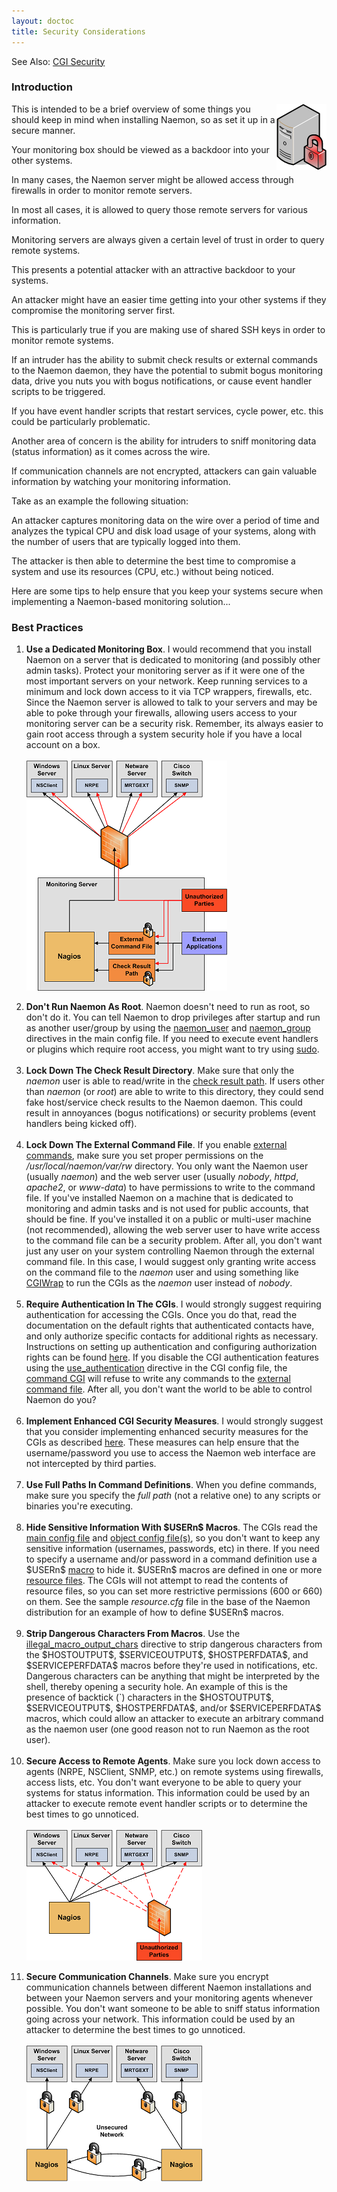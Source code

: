```yaml
---
layout: doctoc
title: Security Considerations
---
```


<span class="glyphicon glyphicon-arrow-right"></span> See Also: <a href="cgisecurity.html">CGI Security</a>

<a name="intro"></a>

### Introduction

<img src="images/security.png" border="0" style="float: right; clear: both;" alt="Security" title="Security">

This is intended to be a brief overview of some things you should keep in mind when
installing Naemon, so as set it up in a secure manner.

Your monitoring box should be viewed as a backdoor into your other systems.

In many cases, the Naemon server might be allowed access through firewalls in order
to monitor remote servers.

In most all cases, it is allowed to query those remote servers for various information.

Monitoring servers are always given a certain level of trust in order to query remote systems.

This presents a potential attacker with an attractive backdoor to your systems.

An attacker might have an easier time getting into your other systems if they compromise
the monitoring server first.

This is particularly true if you are making use of shared SSH keys in order to monitor remote systems.

If an intruder has the ability to submit check results or external commands to the Naemon
daemon, they have the potential to submit bogus monitoring data, drive you nuts you with
bogus notifications, or cause event handler scripts to be triggered.

If you have event handler scripts that restart services, cycle power, etc. this could be particularly problematic.

Another area of concern is the ability for intruders to sniff monitoring data (status information) as it comes across the wire.

If communication channels are not encrypted, attackers can gain valuable information by watching your monitoring information.

Take as an example the following situation:

An attacker captures monitoring data on the wire over a period of time and analyzes the
typical CPU and disk load usage of your systems, along with the number of users that are
typically logged into them.

The attacker is then able to determine the best time to compromise a system and use its
resources (CPU, etc.) without being noticed.

Here are some tips to help ensure that you keep your systems secure when implementing
a Naemon-based monitoring solution...

<a name="bestpractices"></a>

### Best Practices

<ol>
<li><strong>Use a Dedicated Monitoring Box</strong>.
    I would recommend that you install Naemon on a server that is dedicated to monitoring
    (and possibly other admin tasks). Protect your monitoring server as if it were one
    of the most important servers on your network.
    Keep running services to a minimum and lock down access to it via TCP wrappers, firewalls,
    etc. Since the Naemon server is allowed to talk to your servers and may be able to poke
    through your firewalls, allowing users access to your monitoring server can be a security risk.
    Remember, its always easier to gain root access through a system security hole if you
    have a local account on a box.<br><br><img src="images/security3.png" border="0" style="float: left; clear: both;" alt="Monitoring Box" title="Monitoring Box"><br clear="all"><br></li>
<li><strong>Don't Run Naemon As Root</strong>.
    Naemon doesn't need to run as root, so don't do it.
    You can tell Naemon to drop privileges after startup and run as another user/group by
    using the <a href="configmain.html#naemon_user">naemon_user</a> and
    <a href="configmain.html#naemon_group">naemon_group</a> directives in the main config file.
    If you need to execute event handlers or plugins which require root access, you might
    want to try using <a href="http://www.courtesan.com/sudo/sudo.html">sudo</a>.<br><br>
<li><strong>Lock Down The Check Result Directory</strong>.
    Make sure that only the <i>naemon</i> user is able to read/write in the
    <a href="configmain.html#check_result_path">check result path</a>.
    If users other than <i>naemon</i> (or <i>root</i>) are able to write to this directory,
    they could send fake host/service check results to the Naemon daemon.
    This could result in annoyances (bogus notifications) or security problems (event handlers being kicked off).<br><br></li>
<li><strong>Lock Down The External Command File</strong>.
    If you enable <a href="extcommands.html">external commands</a>, make sure you set proper permissions on the
    <i>/usr/local/naemon/var/rw</i> directory.
    You only want the Naemon user (usually <i>naemon</i>) and the web server user (usually <i>nobody</i>, <i>httpd</i>,
    <i>apache2</i>, or <i>www-data</i>) to have permissions to write to the command file.
    If you've installed Naemon on a machine that is dedicated to monitoring and admin tasks and is not used for public
    accounts, that should be fine. If you've installed it on a public or multi-user machine (not recommended),
    allowing the web server user to have write access to the command file can be a security problem.
    After all, you don't want just any user on your system controlling Naemon through the external command file.
    In this case, I would suggest only granting write access on the command file to the <i>naemon</i> user and
    using something like <a href="http://cgiwrap.sourceforge.net/">CGIWrap</a> to run the CGIs as the <i>naemon</i>
    user instead of <i>nobody</i>.<br><br></li>
<li><strong>Require Authentication In The CGIs</strong>.
    I would strongly suggest requiring authentication for accessing the CGIs.
    Once you do that, read the documentation on the default rights that authenticated contacts have, and only
    authorize specific contacts for additional rights as necessary.
    Instructions on setting up authentication and configuring authorization rights can be found <a href="cgiauth.html">here</a>.
    If you disable the CGI authentication features using the <a href="configcgi.html#use_authentication">use_authentication</a>
    directive in the CGI config file, the <a href="cgis.html#cmd_cgi">command CGI</a> will refuse to write any commands to
    the <a href="configmain.html#command_file">external command file</a>.
    After all, you don't want the world to be able to control Naemon do you?<br><br></li>
<li><strong>Implement Enhanced CGI Security Measures</strong>.
    I would strongly suggest that you consider implementing enhanced security measures for the CGIs as described
    <a href="cgisecurity.html">here</a>.
    These measures can help ensure that the username/password you use to access the Naemon web interface are not
    intercepted by third parties.<br><br></li>
<li><strong>Use Full Paths In Command Definitions</strong>.
    When you define commands, make sure you specify the <i>full path</i> (not a relative one) to any scripts or
    binaries you're executing.<br><br></li>
<li><strong>Hide Sensitive Information With $USERn$ Macros</strong>.
    The CGIs read the <a href="configmain.html">main config file</a> and <a href="configobject.html">object config file(s)</a>,
    so you don't want to keep any sensitive information (usernames, passwords, etc) in there.
    If you need to specify a username and/or password in a command definition use a $USERn$ <a href="macros.html">macro</a> to hide it.
    $USERn$ macros are defined in one or more <a href="configmain.html#resource_file">resource files</a>.
    The CGIs will not attempt to read the contents of resource files, so you can set more restrictive permissions (600 or 660) on them.
    See the sample <i>resource.cfg</i> file in the base of the Naemon distribution for an example of how to define $USERn$ macros.<br><br></li>
<li><strong>Strip Dangerous Characters From Macros</strong>.
    Use the <a href="configmain.html#illegal_macro_output_chars">illegal_macro_output_chars</a> directive to strip
    dangerous characters from the $HOSTOUTPUT$, $SERVICEOUTPUT$, $HOSTPERFDATA$, and $SERVICEPERFDATA$ macros before
    they're used in notifications, etc.
    Dangerous characters can be anything that might be interpreted by the shell, thereby opening a security hole.
    An example of this is the presence of backtick (`) characters in the $HOSTOUTPUT$, $SERVICEOUTPUT$, $HOSTPERFDATA$,
    and/or $SERVICEPERFDATA$ macros, which could allow an attacker to execute an arbitrary command as the naemon user
    (one good reason not to run Naemon as the root user).<br><br></li>
<li><strong>Secure Access to Remote Agents</strong>. Make sure you lock down access to agents (NRPE, NSClient, SNMP, etc.)
    on remote systems using firewalls, access lists, etc.
    You don't want everyone to be able to query your systems for status information.
    This information could be used by an attacker to execute remote event handler scripts or to determine the best
    times to go unnoticed.<br><br><img src="images/security1.png" border="0" style="float: left; clear: both;" alt="Remote Agents" title="Remote Agents"><br clear="all"><br></li>
<li><strong>Secure Communication Channels</strong>. Make sure you encrypt communication channels between different Naemon installations and between your Naemon servers and your monitoring agents whenever possible.
    You don't want someone to be able to sniff status information going across your network.
    This information could be used by an attacker to determine the best times to go unnoticed.<br><br>
    <img src="images/security2.png" border="0" style="float: left; clear: both;" alt="Communication Channels" title="Communication Channels"><br clear="all"><br></li>
</ol>
